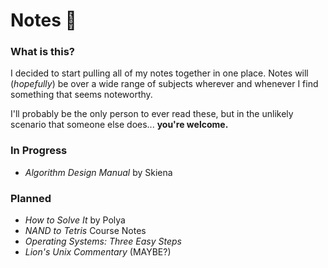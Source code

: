 # Notes :memo:
### What is this?
I decided to start pulling all of my notes together in one place. Notes will
(*hopefully*) be over a wide range of subjects wherever and whenever I find
something that seems noteworthy.

I'll probably be the only person to ever read these, but in the unlikely
scenario that someone else does... **you're welcome.**

### In Progress
- *Algorithm Design Manual* by Skiena

### Planned
- *How to Solve It* by Polya
- *NAND to Tetris* Course Notes
- *Operating Systems: Three Easy Steps*
- *Lion's Unix Commentary* (MAYBE?)
